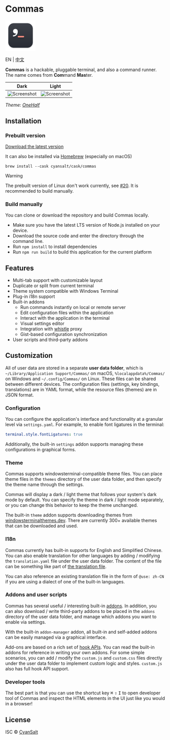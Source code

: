 # Commas

<img src="https://raw.githubusercontent.com/CyanSalt/commas/master/resources/images/icon.png" width="96">

EN | [中文](docs/README-zh.md)

**Commas** is a hackable, pluggable terminal, and also a command runner. The name comes from **Com**mand **Mas**ter.

| Dark | Light |
| --- | --- |
| ![Screenshot](https://github.com/CyanSalt/commas/assets/5101076/1c034b43-0fed-4183-abe0-ad2077fd261b) | ![Screenshot](https://github.com/CyanSalt/commas/assets/5101076/7592723f-fd56-4437-bc2f-cd49b99908cd) |

*Theme: [OneHalf](https://github.com/sonph/onehalf)*

## Installation

### Prebuilt version

[Download the latest version](https://github.com/CyanSalt/commas/releases)

It can also be installed via [Homebrew](https://brew.sh/) (especially on macOS)

```shell
brew install --cask cyansalt/cask/commas
```

> [!WARNING]
> The prebuilt version of Linux don't work currently, see [#20](https://github.com/CyanSalt/commas/issues/20). It is recommended to build manually.

### Build manually

You can clone or download the repository and build Commas locally.
  - Make sure you have the latest LTS version of Node.js installed on your device.
  - Download the source code and enter the directory through the command line.
  - Run `npm install` to install dependencies
  - Run `npm run build` to build this application for the current platform

## Features

- Multi-tab support with customizable layout
- Duplicate or split from current terminal
- Theme system compatible with Windows Terminal
- Plug-in i18n support
- Built-in addons
  - Run commands instantly on local or remote server
  - Edit configuration files within the application
  - Interact with the application in the terminal
  - Visual settings editor
  - Integration with [whistle](https://github.com/avwo/whistle) proxy
  - Gist-based configuration synchronization
- User scripts and third-party addons

## Customization

All of user data are stored in a separate **user data folder**, which is `~/Library/Application Support/Commas/` on macOS, `%localappdata%/Commas/` on Windows and `~/.config/Commas/` on Linux. These files can be shared between different devices. The configuration files (settings, key bindings, translations) are in YAML format, while the resource files (themes) are in JSON format.

### Configuration

You can configure the application's interface and functionality at a granular level via `settings.yaml`. For example, to enable font ligatures in the terminal:

```yaml
terminal.style.fontLigatures: true
```

Additionally, the built-in `settings` addon supports managing these configurations in graphical forms.

### Theme

Commas supports windowsterminal-compatible theme files. You can place theme files in the `themes` directory of the user data folder, and then specify the theme name through the settings.

Commas will display a dark / light theme that follows your system's dark mode by default. You can specify the theme in dark / light mode separately, or you can change this behavior to keep the theme unchanged.

The built-in `theme` addon supports downloading themes from [windowsterminalthemes.dev](https://windowsterminalthemes.dev). There are currently 300+ available themes that can be downloaded and used.

### I18n

Commas currently has built-in supports for English and Simplified Chinese. You can also enable translation for other languages by adding / modifying the `translation.yaml` file under the user data folder. The content of the file can be something like part of [the translation file](https://github.com/CyanSalt/commas/blob/master/resources/locales/zh-CN.json).

You can also reference an existing translation file in the form of `@use: zh-CN` if you are using a dialect of one of the built-in languages.

### Addons and user scripts

Commas has several useful / interesting built-in [addons](https://github.com/CyanSalt/commas/tree/master/addons). In addition, you can also download / write third-party addons to be placed in the `addons` directory of the user data folder, and manage which addons you want to enable via settings.

With the built-in `addon-manager` addon, all built-in and self-added addons can be easily managed via a graphical interface.

Add-ons are based on a rich set of [hook APIs](https://github.com/CyanSalt/commas/tree/master/api). You can read the built-in addons for reference in writing your own addons. For some simple scenarios, you can add / modify the `custom.js` and `custom.css` files directly under the user data folder to implement custom logic and styles. `custom.js` also has full hook API support.

### Developer tools

The best part is that you can use the shortcut key <kbd>⌘</kbd> <kbd>⇧</kbd> <kbd>I</kbd> to open developer tool of Commas and inspect the HTML elements in the UI just like you would in a browser!

## License

ISC &copy; [CyanSalt](https://github.com/CyanSalt)
